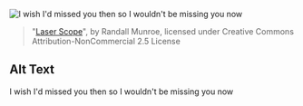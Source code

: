 ![I wish I'd missed you then so I wouldn't be missing you now](https://imgs.xkcd.com/comics/laser_scope.jpg)
> "[Laser Scope](https://xkcd.com/101/)", by Randall Munroe, licensed under Creative Commons Attribution-NonCommercial 2.5 License

## Alt Text
I wish I'd missed you then so I wouldn't be missing you now
